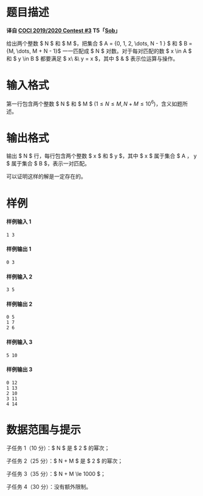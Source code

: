 
# 题目描述

**译自 [COCI 2019/2020 Contest #3](https://hsin.hr/coci/archive/2019_2020/) T5「[Sob](https://hsin.hr/coci/archive/2019_2020/contest3_tasks.pdf)」**

给出两个整数 $ N $ 和 $ M $，把集合 $ A = \{0, 1, 2, \dots, N - 1 \} $ 和 $ B = \{M, \dots, M + N - 1\}$ 一一匹配成 $ N $ 对数。对于每对匹配的数 $ x \in A $ 和 $ y \in B $ 都要满足 $ x\ \&\ y = x $，其中 $ \& $ 表示位运算与操作。

# 输入格式

第一行包含两个整数 $ N $ 和 $ M $ ($1 \le N \le M, N + M \le 10^6$)，含义如题所述。

# 输出格式

输出 $ N $ 行，每行包含两个整数 $ x $ 和 $ y $，其中 $ x $ 属于集合 $ A $，$ y $ 属于集合 $ B $，表示一对匹配。

可以证明这样的解是一定存在的。

# 样例

#### 样例输入 1
```plain
1 3
```

#### 样例输出 1
```plain
0 3
```

#### 样例输入 2
```plain
3 5
```

#### 样例输出 2
```plain
0 5
1 7
2 6
```

#### 样例输入 3
```plain
5 10
```

#### 样例输出 3
```plain
0 12
1 13
2 10
3 11
4 14
```

# 数据范围与提示

子任务 1（10 分）：$ N $ 是 $ 2 $ 的幂次；

子任务 2（25 分）：$ N + M $ 是 $ 2 $ 的幂次；

子任务 3（35 分）：$ N + M \le 1000 $；

子任务 4（30 分）：没有额外限制。

